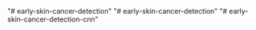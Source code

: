 "# early-skin-cancer-detection" 
"# early-skin-cancer-detection" 
"# early-skin-cancer-detection-cnn" 
